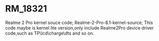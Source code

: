 # RM_18321
Realme 2 Pro kernel souce code;
Realme-2-Pro-8.1-kernel-source;
This code maybe is kernel lite version,only include Realme2Pro device driver code,such as TP\lcd\charge\dts and so on.
